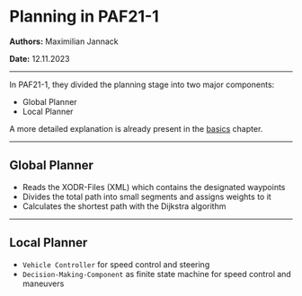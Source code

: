 # Planning in PAF21-1

**Authors:** Maximilian Jannack

**Date:** 12.11.2023

---

In PAF21-1, they divided the planning stage into two major components:

- Global Planner
- Local Planner

A more detailed explanation is already present in the [basics](../paf22/basics.md#paf-2021-1) chapter.

---

## Global Planner

- Reads the XODR-Files (XML) which contains the designated waypoints
- Divides the total path into small segments and assigns weights to it
- Calculates the shortest path with the Dijkstra algorithm

---

## Local Planner

- `Vehicle Controller` for speed control and steering
- `Decision-Making-Component` as finite state machine for speed control and maneuvers
